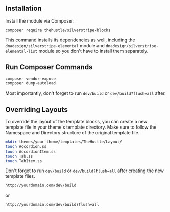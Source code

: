 ## Installation

Install the module via Composer:

```bash
composer require thehustle/silverstripe-blocks
```

This command installs its dependencies as well, including the `dnadesign/silverstripe-elemental` module and `dnadesign/silverstripe-elemental-list` module so you don't have to install them separately.

## Run Composer Commands
```bash
composer vendor-expose
composer dump-autoload
```

Most importantly, don't forget to run `dev/build` or `dev/build?flush=all` after.


## Overriding Layouts

To override the layout of the template blocks, you can create a new template file in your theme's template directory.
Make sure to follow the Namespace and Directory structure of the original template file.
    
```bash
mkdir themes/your-theme/templates/TheHustle/Layout/
touch Accordion.ss
touch AccordionItem.ss
touch Tab.ss
touch TabItem.ss
```

Don't forget to run `dev/build` or `dev/build?flush=all` after creating the new template files.

```bash
http://yourdomain.com/dev/build

```

or 

```bash
http://yourdomain.com/dev/build?flush=all
```